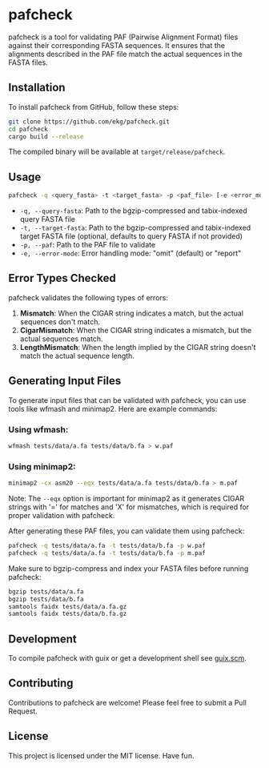 # pafcheck

pafcheck is a tool for validating PAF (Pairwise Alignment Format) files against their corresponding FASTA sequences. It ensures that the alignments described in the PAF file match the actual sequences in the FASTA files.

## Installation

To install pafcheck from GitHub, follow these steps:

```bash
git clone https://github.com/ekg/pafcheck.git
cd pafcheck
cargo build --release
```

The compiled binary will be available at `target/release/pafcheck`.

## Usage

```bash
pafcheck -q <query_fasta> -t <target_fasta> -p <paf_file> [-e <error_mode>]
```

- `-q, --query-fasta`: Path to the bgzip-compressed and tabix-indexed query FASTA file
- `-t, --target-fasta`: Path to the bgzip-compressed and tabix-indexed target FASTA file (optional, defaults to query FASTA if not provided)
- `-p, --paf`: Path to the PAF file to validate
- `-e, --error-mode`: Error handling mode: "omit" (default) or "report"

## Error Types Checked

pafcheck validates the following types of errors:

1. **Mismatch**: When the CIGAR string indicates a match, but the actual sequences don't match.
2. **CigarMismatch**: When the CIGAR string indicates a mismatch, but the actual sequences match.
3. **LengthMismatch**: When the length implied by the CIGAR string doesn't match the actual sequence length.

## Generating Input Files

To generate input files that can be validated with pafcheck, you can use tools like wfmash and minimap2. Here are example commands:

### Using wfmash:

```bash
wfmash tests/data/a.fa tests/data/b.fa > w.paf
```

### Using minimap2:

```bash
minimap2 -cx asm20 --eqx tests/data/a.fa tests/data/b.fa > m.paf
```

Note: The `--eqx` option is important for minimap2 as it generates CIGAR strings with '=' for matches and 'X' for mismatches, which is required for proper validation with pafcheck.

After generating these PAF files, you can validate them using pafcheck:

```bash
pafcheck -q tests/data/a.fa -t tests/data/b.fa -p w.paf
pafcheck -q tests/data/a.fa -t tests/data/b.fa -p m.paf
```

Make sure to bgzip-compress and index your FASTA files before running pafcheck:

```bash
bgzip tests/data/a.fa
bgzip tests/data/b.fa
samtools faidx tests/data/a.fa.gz
samtools faidx tests/data/b.fa.gz
```

## Development

To compile pafcheck with guix or get a development shell see [guix.scm](./guix.scm).

## Contributing

Contributions to pafcheck are welcome! Please feel free to submit a Pull Request.

## License

This project is licensed under the MIT license. Have fun.

